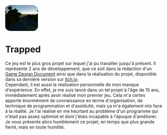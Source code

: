 [![](./Images/Trapped_Logo.png)](https://mcdown.itch.io/trapped)
# Trapped
Ce jeu est le plus gros projet sur lequel j'ai pu travailler jusqu'à présent. Il représente 2 ans de développement, que ce soit dans la rédaction d'un [Game Design Document](https://docs.google.com/document/d/1_1KQkmH81AEaGpWc58F0cResZkfwV0hweFI6ZmrWNoI/edit?usp=sharing) ainsi que dans la réalisation du projet, disponible dans sa dernière version sur [itch.io](https://mcdown.itch.io/trapped).<br>
Cependant, il est aussi la réalisation personnelle de mon manque d'expérience. En effet, je me suis lancé dans un tel projet à l'âge de 15 ans, immédiatement après avoir réalisé mon premier jeu. Cela m'a certes apporté énormément de connaissance en terme d'organisation, de technique de programmation et d'assiduité, mais ça m'a également mis face à la réalité. Je l'ai réalisé en me heurtant au problème d'un programme qui n'était pas assez optimisé et dont j'étais incapable à l'époque d'améliorer.<br>
Je vous présente alors humblement ce projet, en temps que plus grande fierté, mais en toute humilité.
